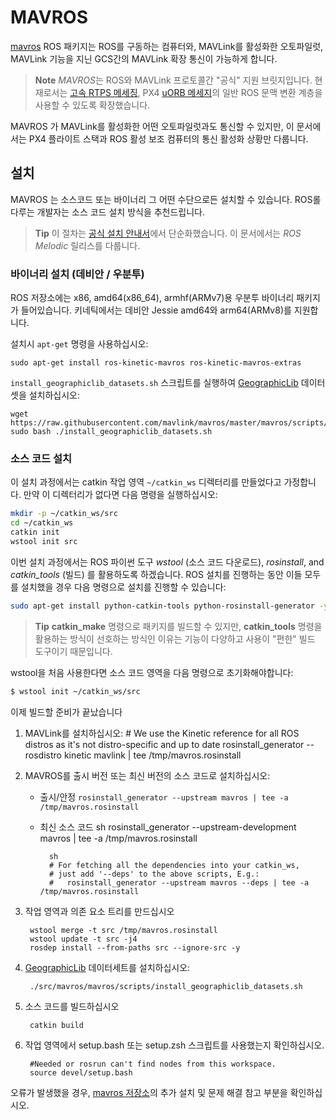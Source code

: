 # MAVROS

[mavros](http://wiki.ros.org/mavros#mavros.2BAC8-Plugins.sys_status) ROS 패키지는 ROS를 구동하는 컴퓨터와, MAVLink를 활성화한 오토파일럿, MAVLink 기능을 지닌 GCS간의 MAVLink 확장 통신이 가능하게 합니다.

> **Note** *MAVROS*는 ROS와 MAVLink 프로토콜간 "공식" 지원 브릿지입니다. 현재로서는 [고속 RTPS 메세징](../middleware/micrortps.md), PX4 [uORB 메세지](../middleware/uorb.md)의 일반 ROS 문맥 변환 계층을 사용할 수 있도록 확장했습니다.

MAVROS 가 MAVLink를 활성화한 어떤 오토파일럿과도 통신할 수 있지만, 이 문서에서는 PX4 플라이트 스택과 ROS 활성 보조 컴퓨터의 통신 활성화 상황만 다룹니다.

## 설치

MAVROS 는 소스코드 또는 바이너리 그 어떤 수단으로든 설치할 수 있습니다. ROS롤 다루는 개발자는 소스 코드 설치 방식을 추천드립니다.

> **Tip** 이 절차는 [공식 설치 안내서](https://github.com/mavlink/mavros/tree/master/mavros#installation)에서 단순화했습니다. 이 문서에서는 *ROS Melodic* 릴리스를 다룹니다.

### 바이너리 설치 (데비안 / 우분투)

ROS 저장소에는 x86, amd64(x86\_64), armhf(ARMv7)용 우분투 바이너리 패키지가 들어있습니다. 키네틱에서는 데비안 Jessie amd64와 arm64(ARMv8)를 지원합니다.

설치시 `apt-get` 명령을 사용하십시오:

    sudo apt-get install ros-kinetic-mavros ros-kinetic-mavros-extras
    

`install_geographiclib_datasets.sh` 스크립트를 실행하여 [GeographicLib](https://geographiclib.sourceforge.io/) 데이터셋을 설치하십시오:

    wget https://raw.githubusercontent.com/mavlink/mavros/master/mavros/scripts/install_geographiclib_datasets.sh
    sudo bash ./install_geographiclib_datasets.sh   
    

### 소스 코드 설치

이 설치 과정에서는 catkin 작업 영역 `~/catkin_ws` 디렉터리를 만들었다고 가정합니다. 만약 이 디렉터리가 없다면 다음 명령을 실행하십시오:

```sh
mkdir -p ~/catkin_ws/src
cd ~/catkin_ws
catkin init
wstool init src
```

이번 설치 과정에서는 ROS 파이썬 도구 *wstool* (소스 코드 다운로드), *rosinstall*, and *catkin_tools* (빌드) 를 활용하도록 하겠습니다. ROS 설치를 진행하는 동안 이들 모두를 설치했을 경우 다음 명령으로 설치를 진행할 수 있습니다:

```sh
sudo apt-get install python-catkin-tools python-rosinstall-generator -y
```

> **Tip** **catkin_make** 명령으로 패키지를 빌드할 수 있지만, **catkin_tools** 명령을 활용하는 방식이 선호하는 방식인 이유는 기능이 다양하고 사용이 "편한" 빌드 도구이기 때문입니다.

wstool을 처음 사용한다면 소스 코드 영역을 다음 명령으로 초기화해야합니다:

```sh
$ wstool init ~/catkin_ws/src
```

이제 빌드할 준비가 끝났습니다

1. MAVLink를 설치하십시오: 
        # We use the Kinetic reference for all ROS distros as it's not distro-specific and up to date
        rosinstall_generator --rosdistro kinetic mavlink | tee /tmp/mavros.rosinstall

2. MAVROS를 출시 버전 또는 최신 버전의 소스 코드로 설치하십시오:
    
    - 출시/안정 ```rosinstall_generator --upstream mavros | tee -a /tmp/mavros.rosinstall```
    - 최신 소스 코드 
            sh
            rosinstall_generator --upstream-development mavros | tee -a /tmp/mavros.rosinstall
        
            sh
            # For fetching all the dependencies into your catkin_ws, 
            # just add '--deps' to the above scripts, E.g.:
            #   rosinstall_generator --upstream mavros --deps | tee -a /tmp/mavros.rosinstall

3. 작업 영역과 의존 요소 트리를 만드십시오
    
        wstool merge -t src /tmp/mavros.rosinstall
        wstool update -t src -j4
        rosdep install --from-paths src --ignore-src -y
        

4. [GeographicLib](https://geographiclib.sourceforge.io/) 데이터세트를 설치하십시오:
    
        ./src/mavros/mavros/scripts/install_geographiclib_datasets.sh
        

5. 소스 코드를 빌드하십시오
    
        catkin build
        

6. 작업 영역에서 setup.bash 또는 setup.zsh 스크립트를 사용했는지 확인하십시오.
    
        #Needed or rosrun can't find nodes from this workspace.
        source devel/setup.bash
        

오류가 발생했을 경우, [mavros 저장소](https://github.com/mavlink/mavros/tree/master/mavros#installation)의 추가 설치 및 문제 해결 참고 부분을 확인하십시오.